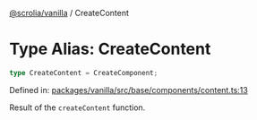 [@scrolia/vanilla](../README.md) / CreateContent

# Type Alias: CreateContent

```ts
type CreateContent = CreateComponent;
```

Defined in: [packages/vanilla/src/base/components/content.ts:13](https://github.com/alpheus-day/scrolia/blob/a7062c82222b0dcb500e88f7ca3fff69b13a5fcd/packages/vanilla/src/base/components/content.ts#L13)

Result of the `createContent` function.
